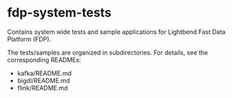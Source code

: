 # fdp-system-tests

Contains system wide tests and sample applications for Lightbend Fast Data Platform (FDP).

The tests/samples are organized in subdirectories. For details, see the corresponding READMEs:

* kafka/README.md
* bigdl/README.md
* flink/README.md

